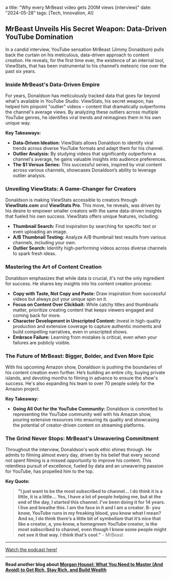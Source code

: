 a
title: "Why every MrBeast video gets 200M views (interview)"
date: "2024-05-28"
tags: [Tech, Innovation, AI]



## MrBeast Unveils His Secret Weapon: Data-Driven YouTube Domination

In a candid interview, YouTube sensation MrBeast (Jimmy Donaldson) pulls back the curtain on his meticulous, data-driven approach to content creation. He reveals, for the first time ever, the existence of an internal tool, ViewStats, that has been instrumental to his channel’s meteoric rise over the past six years.

### Inside MrBeast's Data-Driven Empire

For years, Donaldson has meticulously tracked data that goes far beyond what's available in YouTube Studio. ViewStats, his secret weapon, has helped him pinpoint "outlier" videos – content that dramatically outperforms the channel's average views. By analyzing these outliers across multiple YouTube genres, he identifies viral trends and reimagines them in his own unique way.

**Key Takeaways:**

- **Data-Driven Ideation:** ViewStats allows Donaldson to identify viral trends across diverse YouTube formats and adapt them for his channel.
- **Outlier Analysis:** By studying videos that significantly outperform a channel's average, he gains valuable insights into audience preferences.
- **The $1 Versus Series:** This successful series, inspired by viral content across various channels, showcases Donaldson’s ability to leverage outlier analysis.

### Unveiling ViewStats: A Game-Changer for Creators

Donaldson is making ViewStats accessible to creators through **ViewStats.com** and **ViewStats Pro**. This move, he reveals, was driven by his desire to empower smaller creators with the same data-driven insights that fueled his own success. ViewStats offers unique features, including:

- **Thumbnail Search:** Find inspiration by searching for specific text or even uploading an image.
- **A/B Thumbnail Testing:** Analyze A/B thumbnail test results from various channels, including your own.
- **Outlier Search:** Identify high-performing videos across diverse channels to spark fresh ideas.

### Mastering the Art of Content Creation

Donaldson emphasizes that while data is crucial, it's not the only ingredient for success. He shares key insights into his content creation process:

- **Copy with Taste, Not Copy and Paste:** Draw inspiration from successful videos but always put your unique spin on it.
- **Focus on Content Over Clickbait:** While catchy titles and thumbnails matter, prioritize creating content that keeps viewers engaged and coming back for more.
- **Character Development in Unscripted Content:** Invest in high-quality production and extensive coverage to capture authentic moments and build compelling narratives, even in unscripted shows.
- **Embrace Failure:** Learning from mistakes is critical, even when your failures are publicly visible.

### The Future of MrBeast: Bigger, Bolder, and Even More Epic

With his upcoming Amazon show, Donaldson is pushing the boundaries of his content creation even further. He’s building an entire city, buying private islands, and devoting months to filming in advance to ensure the show's success. He's also expanding his team to over 70 people solely for the Amazon project.

**Key Takeaway:**

- **Going All Out for the YouTube Community:** Donaldson is committed to representing the YouTube community well with his Amazon show, pouring extensive resources into ensuring its quality and showcasing the potential of creator-driven content on streaming platforms.

### The Grind Never Stops: MrBeast's Unwavering Commitment

Throughout the interview, Donaldson's work ethic shines through. He admits to filming almost every day, driven by his belief that every second not spent filming is a missed opportunity to improve his content. This relentless pursuit of excellence, fueled by data and an unwavering passion for YouTube, has propelled him to the top.

**Key Quote:**

> **"I just want to be the most subscribed to channel... I do think it is a little, it is a little... Yes, I have a lot of people helping me, but at the end of the day, I started this channel. I’ve been doing it for 14 years. I live and breathe this. I am the face in it and I am a creator. B- you know, YouTube runs in my freaking blood, you know what I mean? And so, I do think there’s a little bit of symbolism that it’s nice that like a creator, a, you know, a homegrown YouTube creator, is the most subscribed to channel, even though I know some people might not see it that way. I think that’s cool."** - MrBeast

---

<a href="https://youtube.com/watch?v=IXEewFEDieU" target="_blank">Watch the podcast here!</a>


---

**Read another blog about [Morgan Housel: What You Need to Master (And Avoid) to Get Rich, Stay Rich, and Build Wealth](./20240528-morganhousel-theknowledgeprojectpodcast)**
